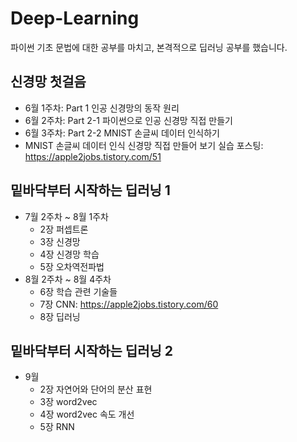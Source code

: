 # Deep-Learning
파이썬 기초 문법에 대한 공부를 마치고, 본격적으로 딥러닝 공부를 했습니다.<br>
## 신경망 첫걸음
- 6월 1주차: Part 1 인공 신경망의 동작 원리
- 6월 2주차: Part 2-1 파이썬으로 인공 신경망 직접 만들기
- 6월 3주차: Part 2-2 MNIST 손글씨 데이터 인식하기
- MNIST 손글씨 데이터 인식 신경망 직접 만들어 보기 실습 포스팅: https://apple2jobs.tistory.com/51
## 밑바닥부터 시작하는 딥러닝 1
- 7월 2주차 ~ 8월 1주차
  - 2장 퍼셉트론
  - 3장 신경망
  - 4장 신경망 학습
  - 5장 오차역전파법
- 8월 2주차 ~ 8월 4주차
  - 6장 학습 관련 기술들
  - 7장 CNN: https://apple2jobs.tistory.com/60
  - 8장 딥러닝
## 밑바닥부터 시작하는 딥러닝 2
- 9월
  - 2장 자연어와 단어의 분산 표현
  - 3장 word2vec
  - 4장 word2vec 속도 개선
  - 5장 RNN
